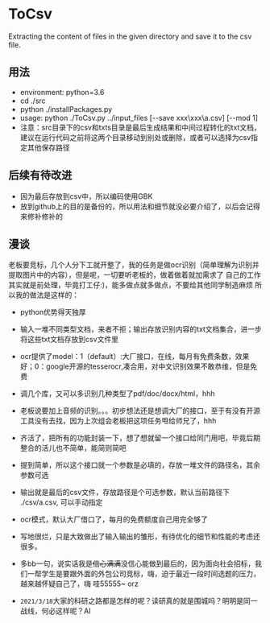 # ToCsv
Extracting the content of files in the given directory and save it to the csv file.
## 用法
- environment: python=3.6
- cd ./src
- python ./installPackages.py
- usage: python ./ToCsv.py ../input_files [--save xxx\xxx\a.csv] [--mod 1]
- 注意：src目录下的csv和txts目录是最后生成结果和中间过程转化的txt文档，建议在运行代码之前将这两个目录移动到别处或删除，或者可以选择为csv指定其他保存路径
## 后续有待改进
- 因为最后存放到csv中，所以编码使用GBK
- 放到github上的目的是备份的，所以用法和细节就没必要介绍了，以后会记得来修补修补的
## 漫谈
老板要竞标，几个人分下工就开整了，我的任务是做ocr识别（简单理解为识别并提取图片中的内容），但是呢，一切要听老板的，做着做着就加需求了
自己的工作其实就是前处理，毕竟打工仔:)，能多做点就多做点，不要给其他同学制造麻烦
所以我的做法是这样的：
- python优势得天独厚
- 输入一堆不同类型文档，来者不拒；输出存放识别内容的txt文档集合，进一步将这些txt文档存放到csv文件里
- ocr提供了model：1（default）:大厂接口，在线，每月有免费条数，效果好；0：google开源的tesserocr,凑合用，对中文识别效果不敢恭维，但是免费
- 调几个库，又可以多识别几种类型了pdf/doc/docx/html，hhh
- 老板说要加上音频的识别。。。初步想法还是想调大厂的接口，至于有没有开源工具没有去找，因为上次组会老板把这项任务甩给师兄了，hhh
- 齐活了，把所有的功能封装一下，想了想就留一个接口给同门用吧，毕竟后期整合的活儿也不简单，能简则简吧
- 提到简单，所以这个接口就一个参数是必填的，存放一堆文件的路径名，其余参数可选
- 输出就是最后的csv文件，存放路径是个可选参数，默认当前路径下 ./csv/a.csv, 可以手动指定
- ocr模式，默认大厂借口了，每月的免费额度自己用完全够了
- 写地很烂，只是大致做出了输入输出的雏形，有待优化的细节和性能的考虑还很多。
- 多bb一句，说实话我是~~信心满满~~没信心能做到最后的，因为面向社会招标，我们一帮学生是要跟外面的外包公司竞标，嗨，迫于最近一段时间选题的压力，越来越怀疑自己了，嗨 哇55555~ orz

- `2021/3/18`大家的科研之路都是怎样的呢？读研真的就是围城吗？明明是同一战线，何必这样呢？AI
